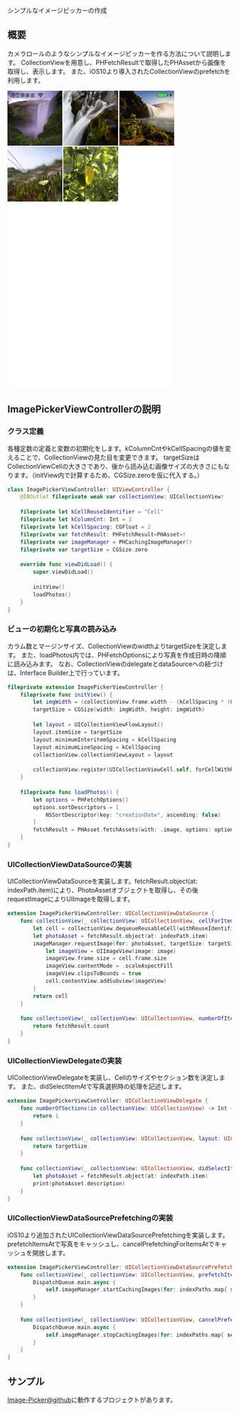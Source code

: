 シンプルなイメージピッカーの作成

## 概要
カメラロールのようなシンプルなイメージピッカーを作る方法について説明します。
CollectionViewを用意し、PHFetchResultで取得したPHAssetから画像を取得し、表示します。
また、iOS10より導入されたCollectionViewのprefetchを利用します。

![screen_shot](https://github.com/ayakix/Image-Picker/raw/master/images/screen_shot.png)

## ImagePickerViewControllerの説明

### クラス定義
各種定数の定義と変数の初期化をします。kColumnCntやkCellSpacingの値を変えることで、CollectionViewの見た目を変更できます。
targetSizeはCollectionViewCellの大きさであり、後から読み込む画像サイズの大きさにもなります。（initView内で計算するため、CGSize.zeroを仮に代入する。）

```swift
class ImagePickerViewController: UIViewController {
    @IBOutlet fileprivate weak var collectionView: UICollectionView!

    fileprivate let kCellReuseIdentifier = "Cell"
    fileprivate let kColumnCnt: Int = 3
    fileprivate let kCellSpacing: CGFloat = 2
    fileprivate var fetchResult: PHFetchResult<PHAsset>!
    fileprivate var imageManager = PHCachingImageManager()
    fileprivate var targetSize = CGSize.zero

    override func viewDidLoad() {
        super.viewDidLoad()

        initView()
        loadPhotos()
    }
}
```

### ビューの初期化と写真の読み込み
カラム数とマージンサイズ、CollectionViewのwidthよりtargetSizeを決定します。
また、loadPhotos内では、PHFetchOptionsにより写真を作成日時の降順に読み込みます。
なお、CollectionViewのdelegateとdataSourceへの紐づけは、Interface Builder上で行っています。

```swift
fileprivate extension ImagePickerViewController {
    fileprivate func initView() {
        let imgWidth = (collectionView.frame.width - (kCellSpacing * (CGFloat(kColumnCnt) - 1))) / CGFloat(kColumnCnt)
        targetSize = CGSize(width: imgWidth, height: imgWidth)

        let layout = UICollectionViewFlowLayout()
        layout.itemSize = targetSize
        layout.minimumInteritemSpacing = kCellSpacing
        layout.minimumLineSpacing = kCellSpacing
        collectionView.collectionViewLayout = layout

        collectionView.register(UICollectionViewCell.self, forCellWithReuseIdentifier: kCellReuseIdentifier)
    }

    fileprivate func loadPhotos() {
        let options = PHFetchOptions()
        options.sortDescriptors = [
            NSSortDescriptor(key: "creationDate", ascending: false)
        ]
        fetchResult = PHAsset.fetchAssets(with: .image, options: options)
    }
}
```

### UICollectionViewDataSourceの実装
UICollectionViewDataSourceを実装します。fetchResult.object(at: indexPath.item)により、PhotoAssetオブジェクトを取得し、その後requestImageによりUIImageを取得します。

```swift
extension ImagePickerViewController: UICollectionViewDataSource {
    func collectionView(_ collectionView: UICollectionView, cellForItemAt indexPath: IndexPath) -> UICollectionViewCell {
        let cell = collectionView.dequeueReusableCell(withReuseIdentifier: kCellReuseIdentifier, for: indexPath)
        let photoAsset = fetchResult.object(at: indexPath.item)
        imageManager.requestImage(for: photoAsset, targetSize: targetSize, contentMode: .aspectFill, options: nil) { (image, info) -> Void in
            let imageView = UIImageView(image: image)
            imageView.frame.size = cell.frame.size
            imageView.contentMode = .scaleAspectFill
            imageView.clipsToBounds = true
            cell.contentView.addSubview(imageView)
        }
        return cell
    }

    func collectionView(_ collectionView: UICollectionView, numberOfItemsInSection section: Int) -> Int {
        return fetchResult.count
    }
}
```

### UICollectionViewDelegateの実装
UICollectionViewDelegateを実装し、Cellのサイズやセクション数を決定します。
また、didSelectItemAtで写真選択時の処理を記述します。

```swift
extension ImagePickerViewController: UICollectionViewDelegate {
    func numberOfSections(in collectionView: UICollectionView) -> Int {
        return 1
    }

    func collectionView(_ collectionView: UICollectionView, layout: UICollectionViewLayout, sizeForItemAtIndexPath indexPath: IndexPath) -> CGSize {
        return targetSize
    }

    func collectionView(_ collectionView: UICollectionView, didSelectItemAt indexPath: IndexPath) {
        let photoAsset = fetchResult.object(at: indexPath.item)
        print(photoAsset.description)
    }
}
```

### UICollectionViewDataSourcePrefetchingの実装
iOS10より追加されたUICollectionViewDataSourcePrefetchingを実装します。
prefetchItemsAtで写真をキャッシュし、cancelPrefetchingForItemsAtでキャッシュを開放します。

```swift
extension ImagePickerViewController: UICollectionViewDataSourcePrefetching {
    func collectionView(_ collectionView: UICollectionView, prefetchItemsAt indexPaths: [IndexPath]) {
        DispatchQueue.main.async {
            self.imageManager.startCachingImages(for: indexPaths.map{ self.fetchResult.object(at: $0.item) }, targetSize: self.targetSize, contentMode: .aspectFill, options: nil)
        }
    }

    func collectionView(_ collectionView: UICollectionView, cancelPrefetchingForItemsAt indexPaths: [IndexPath]) {
        DispatchQueue.main.async {
            self.imageManager.stopCachingImages(for: indexPaths.map{ self.fetchResult.object(at: $0.item) }, targetSize: self.targetSize, contentMode: .aspectFill, options: nil)
        }
    }
}
```

## サンプル
[Image-Picker@github](https://github.com/ayakix/Image-Picker)に動作するプロジェクトがあります。
